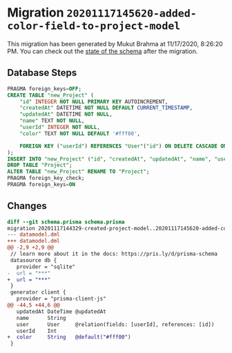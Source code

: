 # Migration `20201117145620-added-color-field-to-project-model`

This migration has been generated by Mukut Brahma at 11/17/2020, 8:26:20 PM.
You can check out the [state of the schema](./schema.prisma) after the migration.

## Database Steps

```sql
PRAGMA foreign_keys=OFF;
CREATE TABLE "new_Project" (
    "id" INTEGER NOT NULL PRIMARY KEY AUTOINCREMENT,
    "createdAt" DATETIME NOT NULL DEFAULT CURRENT_TIMESTAMP,
    "updatedAt" DATETIME NOT NULL,
    "name" TEXT NOT NULL,
    "userId" INTEGER NOT NULL,
    "color" TEXT NOT NULL DEFAULT '#fff00',

    FOREIGN KEY ("userId") REFERENCES "User"("id") ON DELETE CASCADE ON UPDATE CASCADE
);
INSERT INTO "new_Project" ("id", "createdAt", "updatedAt", "name", "userId") SELECT "id", "createdAt", "updatedAt", "name", "userId" FROM "Project";
DROP TABLE "Project";
ALTER TABLE "new_Project" RENAME TO "Project";
PRAGMA foreign_key_check;
PRAGMA foreign_keys=ON
```

## Changes

```diff
diff --git schema.prisma schema.prisma
migration 20201117144329-created-project-model..20201117145620-added-color-field-to-project-model
--- datamodel.dml
+++ datamodel.dml
@@ -2,9 +2,9 @@
 // learn more about it in the docs: https://pris.ly/d/prisma-schema
 datasource db {
   provider = "sqlite"
-  url = "***"
+  url = "***"
 }
 generator client {
   provider = "prisma-client-js"
@@ -44,5 +44,6 @@
   updatedAt DateTime @updatedAt
   name      String
   user      User     @relation(fields: [userId], references: [id])
   userId    Int
+  color     String   @default("#fff00")
 }
```


